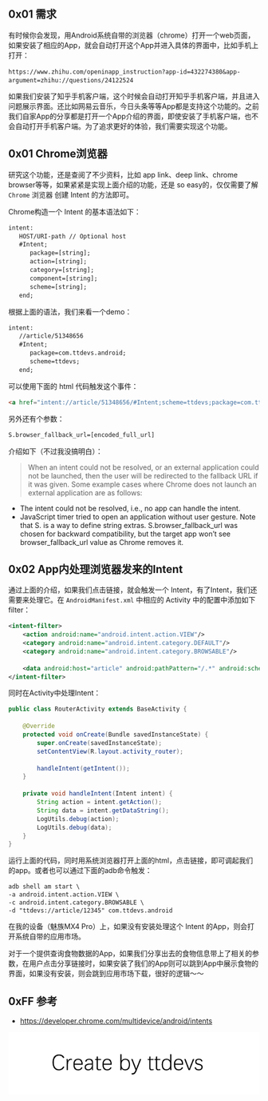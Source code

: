 
## 0x01 需求

有时候你会发现，用Android系统自带的浏览器（chrome）打开一个web页面，如果安装了相应的App，就会自动打开这个App并进入具体的界面中，比如手机上打开：

`https://www.zhihu.com/openinapp_instruction?app-id=432274380&app-argument=zhihu://questions/24122524`

如果我们安装了知乎手机客户端，这个时候会自动打开知乎手机客户端，并且进入问题展示界面。还比如网易云音乐，今日头条等等App都是支持这个功能的。之前我们自家App的分享都是打开一个App介绍的界面，即使安装了手机客户端，也不会自动打开手机客户端。为了追求更好的体验，我们需要实现这个功能。


## 0x01 Chrome浏览器

研究这个功能，还是查阅了不少资料，比如 app link、deep link、chrome browser等等，如果紧紧是实现上面介绍的功能，还是 so easy的，仅仅需要了解 `Chrome` 浏览器 创建 Intent 的方法即可。

Chrome构造一个 Intent 的基本语法如下：

``` html
intent:
   HOST/URI-path // Optional host 
   #Intent; 
      package=[string]; 
      action=[string]; 
      category=[string]; 
      component=[string]; 
      scheme=[string]; 
   end; 
```

根据上面的语法，我们来看一个demo：

``` html
intent:
   //article/51348656
   #Intent; 
      package=com.ttdevs.android; 
      scheme=ttdevs; 
   end; 
```

可以使用下面的 html 代码触发这个事件：

``` html
<a href="intent://article/51348656/#Intent;scheme=ttdevs;package=com.ttdevs.android;end">ttdevs</a>
```

另外还有个参数：

``` html
S.browser_fallback_url=[encoded_full_url]
```

介绍如下（不过我没搞明白）：
>When an intent could not be resolved, or an external application could not be launched, then the user will be redirected to the fallback URL if it was given.
Some example cases where Chrome does not launch an external application are as follows:
- The intent could not be resolved, i.e., no app can handle the intent.
- JavaScript timer tried to open an application without user gesture.
Note that S.<name> is a way to define string extras. S.browser_fallback_url was chosen for backward compatibility, but the target app won’t see browser_fallback_url value as Chrome removes it.


## 0x02 App内处理浏览器发来的Intent

通过上面的介绍，如果我们点击链接，就会触发一个 Intent，有了Intent，我们还需要来处理它。在 `AndroidManifest.xml` 中相应的 Activity 中的配置中添加如下filter：

``` xml
<intent-filter>
    <action android:name="android.intent.action.VIEW"/>
    <category android:name="android.intent.category.DEFAULT"/>
    <category android:name="android.intent.category.BROWSABLE"/>

    <data android:host="article" android:pathPattern="/.*" android:scheme="ttdevs"/>
</intent-filter>
```

同时在Activity中处理Intent：

``` java
public class RouterActivity extends BaseActivity {

    @Override
    protected void onCreate(Bundle savedInstanceState) {
        super.onCreate(savedInstanceState);
        setContentView(R.layout.activity_router);

        handleIntent(getIntent());
    }

    private void handleIntent(Intent intent) {
        String action = intent.getAction();
        String data = intent.getDataString();
        LogUtils.debug(action);
        LogUtils.debug(data);
    }
}
```

运行上面的代码，同时用系统浏览器打开上面的html，点击链接，即可调起我们的app。或者也可以通过下面的adb命令触发：

``` shell
adb shell am start \
-a android.intent.action.VIEW \
-c android.intent.category.BROWSABLE \
-d "ttdevs://article/12345" com.ttdevs.android
```

在我的设备（魅族MX4 Pro）上，如果没有安装处理这个 Intent 的App，则会打开系统自带的应用市场。

对于一个提供查询食物数据的App，如果我们分享出去的食物信息带上了相关的参数，在用户点击分享链接时，如果安装了我们的App则可以跳到App中展示食物的界面，如果没有安装，则会跳到应用市场下载，很好的逻辑～～


## 0xFF 参考

- https://developer.chrome.com/multidevice/android/intents

![Create by ttdevs](https://raw.githubusercontent.com/ttdevs/ttdevs.github.io/common/images/logo.png)


